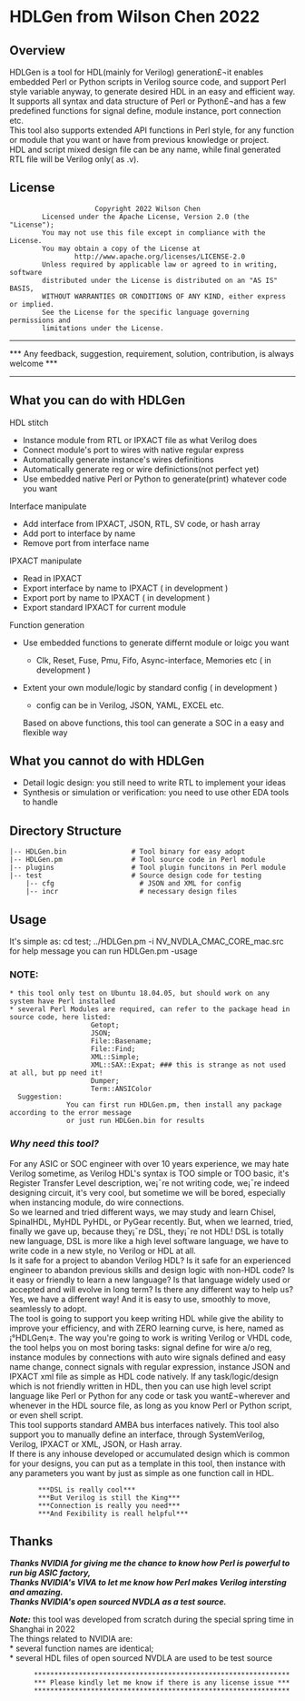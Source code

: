 # HDLGen from Wilson Chen 2022

## Overview
  HDLGen is a tool for HDL(mainly for Verilog) generation£¬it enables embedded Perl or Python scripts in Verilog source code,  and support Perl style variable anyway, to generate desired HDL in an easy and efficient way. 
  It supports all syntax and data structure of Perl or Python£¬and has a few predefined functions for signal define, module instance, port connection etc.  
  This tool also supports extended API functions in Perl style, for any function or module that you want or have from previous knowledge or project.  
  HDL and script mixed design file can be any name, while final generated RTL file will be Verilog only( as .v).


## License 
                         Copyright 2022 Wilson Chen                                                     
            Licensed under the Apache License, Version 2.0 (the "License");                            
            You may not use this file except in compliance with the License.                          
            You may obtain a copy of the License at                                                  
                    http://www.apache.org/licenses/LICENSE-2.0                                      
            Unless required by applicable law or agreed to in writing, software                    
            distributed under the License is distributed on an "AS IS" BASIS,                     
            WITHOUT WARRANTIES OR CONDITIONS OF ANY KIND, either express or implied.             
            See the License for the specific language governing permissions and                 
            limitations under the License.                                                     
   ****************************************************************************************
   *** Any feedback, suggestion, requirement, solution, contribution, is always welcome ***
   ****************************************************************************************
   
## What you can do with HDLGen 
HDL stitch
   * Instance module from RTL or IPXACT file as what Verilog does
   * Connect  module's port to wires with native regular express
   * Automatically generate instance's wires definitions
   * Automatically generate reg or wire definictions(not perfect yet) 
   * Use embedded native Perl or Python to generate(print) whatever code you want

Interface manipulate
   * Add interface from IPXACT, JSON, RTL, SV code, or hash array
   * Add port to interface by name
   * Remove port from interface name

IPXACT manipulate
   * Read in IPXACT
   * Export interface by name to IPXACT ( in development )
   * Export port by name to IPXACT ( in development )
   * Export standard IPXACT for current module

Function generation
   * Use embedded functions to generate differnt module or loigc you want
     * Clk, Reset, Fuse, Pmu, Fifo, Async-interface, Memories etc ( in development )
   * Extent your own module/logic by standard config ( in development )
	 * config can be in Verilog, JSON, YAML, EXCEL etc.

	 Based on above functions, this tool can generate a SOC in a easy and flexible way

## What you cannot do with HDLGen 
   * Detail logic design: you still need to write RTL to implement your ideas 
   * Synthesis or simulation or verification: you need to use other EDA tools to handle

## Directory Structure   
    |-- HDLGen.bin                # Tool binary for easy adopt
    |-- HDLGen.pm                 # Tool source code in Perl module
    |-- plugins                   # Tool plugin funcitons in Perl module
    |-- test                      # Source design code for testing
	    |-- cfg                     # JSON and XML for config
	    |-- incr                    # necessary design files

## Usage
   It's simple as: cd test; ../HDLGen.pm -i NV_NVDLA_CMAC_CORE_mac.src
   for help message you can run HDLGen.pm -usage

### NOTE: 
	* this tool only test on Ubuntu 18.04.05, but should work on any system have Perl installed
	* several Perl Modules are required, can refer to the package head in source code, here listed:
                        Getopt;
                        JSON;
                        File::Basename;
                        File::Find;
                        XML::Simple;
                        XML::SAX::Expat; ### this is strange as not used at all, but pp need it! 
                        Dumper;
                        Term::ANSIColor
      Suggestion: 
	              You can first run HDLGen.pm, then install any package according to the error message
	              or just run HDLGen.bin for results
	         

        


### ***Why need this tool?***<br>
  For any ASIC or SOC engineer with over 10 years experience, we may hate Verilog sometime, as Verilog HDL's syntax is TOO simple or TOO basic, it's Register Transfer Level description, we¡¯re not writing code, we¡¯re indeed designing circuit, it's very cool, but sometime we will be bored, especially when instancing module, do wire connections.<br>
   So we learned and tried different ways, we may study and learn Chisel, SpinalHDL, MyHDL PyHDL, or PyGear recently. But, when we learned, tried, finally we gave up, because they¡¯re DSL, they¡¯re not HDL! DSL is totally new language, DSL is more like a high level software language, we have to write code in a new style, no Verilog or HDL at all.<br>
   Is it safe for a project to abandon Verilog HDL? Is it safe for an experienced engineer to abandon previous skills and design logic with non-HDL code? Is it easy or friendly to learn a new language? Is that language widely used or accepted and will evolve in long term? Is there any different way to help us?<br>
   Yes, we have a different way! And it is easy to use, smoothly to move, seamlessly to adopt.<br>
   The tool is going to support you keep writing HDL while give the ability to improve your efficiency, and with ZERO learning curve, is here, named as ¡°HDLGen¡±.
   The way you're going to work is writing Verilog or VHDL code, the tool helps you on most boring tasks: signal define for wire a/o reg, instance modules by connections with auto wire signals defined and easy name change, connect signals with regular expression, instance JSON and IPXACT xml file as simple as HDL code natively. If any task/logic/design which is not friendly written in HDL, then you can use high level script language like Perl or Python for any code or task you want£¬wherever and whenever in the HDL source file, as long as you know Perl or Python script, or even shell script.<br>
   This tool supports standard AMBA bus interfaces natively. This tool also support you to manually define an interface, through SystemVerilog, Verilog, IPXACT or XML, JSON, or Hash array. <br>
   If there is any inhouse developed or accumulated design which is common for your designs, you can put as a template in this tool, then instance with any parameters you want by just as simple as one function call in HDL. <br>



           ***DSL is really cool***
           ***But Verilog is still the King***
           ***Connection is really you need***
           ***And Fexibility is reall helpful***


## Thanks
***Thanks NVIDIA for giving me the chance to know how Perl is powerful to run big ASIC factory,***<br>
***Thanks NVIDIA's VIVA to let me know how Perl makes Verilog intersting and amazing.***<br>
***Thanks NVIDIA's open sourced NVDLA as a test source.***<br>
                                          
***Note:***
  this tool was developed from scratch during the special spring time in Shanghai in 2022<br>
          The things related to NVIDIA are:<br>
              * several function names are identical;<br>
              * several HDL files of open sourced NVDLA are used to be test source<br>
	
          ***************************************************************
          *** Please kindly let me know if there is any license issue ***
          ***************************************************************

